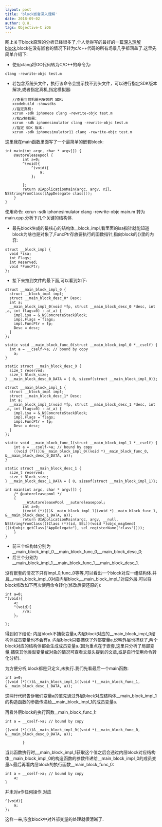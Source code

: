 ```yaml
---
layout: post
title: 'block嵌套深入理解'
date: 2018-09-02
author: Q.H.
tags: Objective-C iOS
---
```


网上关于block原理的分析已经很多了,个人觉得写的最好的一篇[深入理解block](https://xiaozhuanlan.com/topic/2710695843),block在没有嵌套的情况下转为c/c++代码的所有场景几乎都涵盖了.这里先简单介绍下:
* 使用clang将OC代码转为C/C++的命令为:

```
clang -rewrite-objc test.m
```
* 若包含系统头文件，执行该命令会提示找不到头文件，可以进行指定SDK版本解决,或者指定真机,指定模拟器:
    ```
    //查看当前机器已安装的 SDK:
    xcodebuild -showsdks
    //指定真机:
    xcrun -sdk iphoneos clang -rewrite-objc test.m
    //指定模拟器:
    xcrun -sdk iphonesimulator clang -rewrite-objc test.m
    //指定 SDK 版本:
    xcrun -sdk iphonesimulator11 clang -rewrite-objc test.m
    ```

这里我在main函数里面写了一个最简单的嵌套block:
```
int main(int argc, char * argv[]) {
    @autoreleasepool {
        int a=0;
        ^(void){
            ^(void){
                a;
            };
            
        };
        return UIApplicationMain(argc, argv, nil, NSStringFromClass([AppDelegate class]));
    }
}
```
使用命令: xcrun -sdk iphonesimulator clang -rewrite-objc main.m 转为main.cpp.分析下几个关键的结构体.
* 最先block生成的最核心的结构体__block_impl,看里面的isa指针就能知道block为啥也是对象了,FuncPtr存放要执行的函数指针,指向block的{}里的内容:
```
struct __block_impl {
  void *isa;
  int Flags;
  int Reserved;
  void *FuncPtr;
};
```
* 接下来拉到文件的最下面,可以看到如下:

```
struct __main_block_impl_0 {
  struct __block_impl impl;
  struct __main_block_desc_0* Desc;
  int a;
  __main_block_impl_0(void *fp, struct __main_block_desc_0 *desc, int _a, int flags=0) : a(_a) {
    impl.isa = &_NSConcreteStackBlock;
    impl.Flags = flags;
    impl.FuncPtr = fp;
    Desc = desc;
  }
};

static void __main_block_func_0(struct __main_block_impl_0 *__cself) {
  int a = __cself->a; // bound by copy
    a;
}

static struct __main_block_desc_0 {
  size_t reserved;
  size_t Block_size;
} __main_block_desc_0_DATA = { 0, sizeof(struct __main_block_impl_0)};

struct __main_block_impl_1 {
  struct __block_impl impl;
  struct __main_block_desc_1* Desc;
  int a;
  __main_block_impl_1(void *fp, struct __main_block_desc_1 *desc, int _a, int flags=0) : a(_a) {
    impl.isa = &_NSConcreteStackBlock;
    impl.Flags = flags;
    impl.FuncPtr = fp;
    Desc = desc;
  }
};

static void __main_block_func_1(struct __main_block_impl_1 *__cself) {
    int a = __cself->a; // bound by copy
    ((void (*)())&__main_block_impl_0((void *)__main_block_func_0, &__main_block_desc_0_DATA, a));
}

static struct __main_block_desc_1 {
  size_t reserved;
  size_t Block_size;
} __main_block_desc_1_DATA = { 0, sizeof(struct __main_block_impl_1)};

int main(int argc, char * argv[]) {
    /* @autoreleasepool */ 
    { 
        __AtAutoreleasePool __autoreleasepool; 
        int a=0;
        ((void (*)())&__main_block_impl_1((void *)__main_block_func_1, &__main_block_desc_1_DATA, a));
        return UIApplicationMain(argc, argv, __null, NSStringFromClass(((Class (*)(id, SEL))(void *)objc_msgSend)((id)objc_getClass("AppDelegate"), sel_registerName("class"))));
    }
}
```

* 前三个结构体分别为__main_block_impl_0,__main_block_func_0,__main_block_desc_0;
* 后三个分别为__main_block_impl_1,__main_block_func_1,__main_block_desc_1.

没有嵌套的情况下只有impl_0,func_0等等,可以看出一个block对应一组结构体.并且__main_block_impl_0对应内层block,__main_block_impl_1对应外层.可以将block修改如下再次使用命令转化(修改后要还原的):
```
int a=0;
^(void){
    a;
    ^(void){
        //a;
    };
            
};
```
得到如下结论:
内层block不捕获变量a,内层block对应的__main_block_impl_0结构体成员变量也不会有a.
内层block只要捕获了外部变量a,说明外层也捕获了,两个block对应的结构体都会生成成员变量a.(因为重点在于嵌套,这里只分析了局部变量,捕获其他类型变量或对象的情况可查看文章头提到的文章,或是自行使用命令转化分析).

为方便分析,block都是只定义,未执行.我们先看最后一个main函数:
```
int a=0;
((void (*)())&__main_block_impl_1((void *)__main_block_func_1, &__main_block_desc_1_DATA, a));
```
这两行代码告诉我们变量a的值先通过外层block对应结构体__main_block_impl_1的构造函数的参数传递给__main_block_impl_1的成员变量a.

再看外层block的执行函数__main_block_func_1:
```
int a = __cself->a; // bound by copy

((void (*)())&__main_block_impl_0((void *)__main_block_func_0, &__main_block_desc_0_DATA, a));

        }
```
当此函数执行时,__main_block_impl_1获取这个值之后会通过内层block对应结构体__main_block_impl_0的构造函数的参数传递给__main_block_impl_0的成员变量a.最后再看内层block的执行函数__main_block_func_0:
```
int a = __cself->a; // bound by copy
    a;
}
```
并未对a作任何操作,对应
```
^(void){
    a;
};
```
这样一来,嵌套block中对外部变量的处理就很清晰了.


